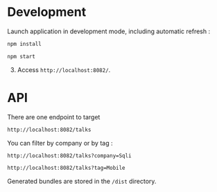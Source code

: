 # Development

Launch application in development mode, including automatic refresh :
```sh
npm install
```

```sh
npm start
```

3. Access `http://localhost:8082/`.

# API

There are one endpoint to target
```sh
http://localhost:8082/talks
```
You can filter by company or by tag  :

```sh
http://localhost:8082/talks?company=Sqli
```

```sh
http://localhost:8082/talks?tag=Mobile
```

Generated bundles are stored in the `/dist` directory.
